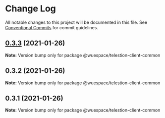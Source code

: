 # Change Log

All notable changes to this project will be documented in this file.
See [Conventional Commits](https://conventionalcommits.org) for commit guidelines.

## [0.3.3](https://github.com/TelestionTeam/telestion-client/compare/v0.3.2...v0.3.3) (2021-01-26)

**Note:** Version bump only for package @wuespace/telestion-client-common

## 0.3.2 (2021-01-26)

**Note:** Version bump only for package @wuespace/telestion-client-common

## 0.3.1 (2021-01-26)

**Note:** Version bump only for package @wuespace/telestion-client-common
